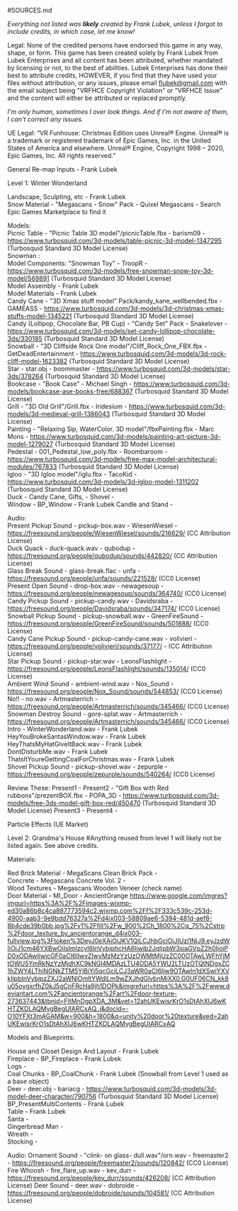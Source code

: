 #SOURCES.md

*Everything not listed was **likely** created by Frank Lubek, unless I forgot to include credits, in which case, let me know!*

Legal: 
None of the credited persons have endorsed this game in any way, shape, or form.
This game has been created solely by Frank Lubek from Lubek Enterprises and all content has been attributed, whether mandated by licensing or not, to the best of abilities. 
Lubek Enterprises has done their best to attribute credits, HOWEVER, if you find that they have used your files without attribution, or any issues, please email flubek@gmail.com with the email subject being "VRFHCE Copyright Violation" or "VRFHCE Issue"
and the content will either be attributed or replaced promptly. 

*I'm only human, sometimes I over look things. And if I'm not aware of them, I can't correct any issues.*

UE Legal:
“VR Funhouse: Christmas Edition uses Unreal® Engine. Unreal® is a trademark or registered trademark of Epic Games, Inc. in the United States of America and elsewhere.
Unreal® Engine, Copyright 1998 – 2020, Epic Games, Inc. All rights reserved.”



General
Re-map Inputs - Frank Lubek



Level 1: Winter Wonderland

Landscape, Sculpting, etc - Frank Lubek  
Snow Material - "Megascans - Snow" Pack - Quixel Megascans - Search Epic Games Marketplace to find it  
  
Models:  
Picnic Table - "Picnic Table 3D model"/picnicTable.fbx - barism09 - https://www.turbosquid.com/3d-models/table-picnic-3d-model-1347295 (Turbosquid Standard 3D Model License)  
Snowman :  
	Model Components: "Snowman Toy" - TroopR - https://www.turbosquid.com/3d-models/free-snowman-snow-toy-3d-model/569891 (Turbosquid Standard 3D Model License)  
	Model Assembly - Frank Lubek  
	Model Materials - Frank Lubek  
Candy Cane - "3D Xmas stuff model" Pack/kandy_kane_wellbended.fbx - GAMEASS - https://www.turbosquid.com/3d-models/3d-christmas-xmas-stuffs-model-1345221 (Turbosquid Standard 3D Model License)  
Candy (Lollipop, Chocolate Bar, PB Cup) - "Candy Set" Pack - Snakelover - https://www.turbosquid.com/3d-models/set-candy-lollipop-chocolate-3ds/330185 (Turbosquid Standard 3D Model License)  
Snowball - "3D Cliffside Rock One model"/Cliff_Rock_One_FBX.fbx - GetDeadEntertainment - https://www.turbosquid.com/3d-models/3d-rock-cliff-model-1623382 (Turbosquid Standard 3D Model License)  
Star - star.obj - boommaster - https://www.turbosquid.com/3d-models/star-3ds/378264 (Turbosquid Standard 3D Model License)  
Bookcase - "Book Case" - Michael Singh - https://www.turbosquid.com/3d-models/bookcase-ase-books-free/688367 (Turbosquid Standard 3D Model License)  
Grill - "3D Old Grill"/Grill.fbx - Iridesium - https://www.turbosquid.com/3d-models/3d-medieval-grill-1386043 (Turbosquid Standard 3D Model License)  
Painting - "Relaxing Sip, WaterColor. 3D model"/fbxPainting.fbx - Marc Mons - https://www.turbosquid.com/3d-models/painting-art-picture-3d-model-1279027 (Turbosquid Standard 3D Model License)  
Pedestal - 001_Pedestal_low_poly.fbx - Roombaroom - https://www.turbosquid.com/3d-models/free-max-model-architectural-modules/767833 (Turbosquid Standard 3D Model License)  
Igloo - "3D Igloo model"/iglu.fbx - TacoKid - https://www.turbosquid.com/3d-models/3d-igloo-model-1311202 (Turbosquid Standard 3D Model License)  
Duck - 
Candy Cane, Gifts, -
Shovel -  
Window - BP_Window - Frank Lubek
Candle and Stand - 
  
  
  
Audio:  
Present Pickup Sound - pickup-box.wav - WiesenWiesel - https://freesound.org/people/WiesenWiesel/sounds/216629/ (CC Attribution License)  
Duck Quack - duck-quack.wav - qubodup - https://freesound.org/people/qubodup/sounds/442820/ (CC Attribution License)  
Glass Break Sound - glass-break.flac - unfa - https://freesound.org/people/unfa/sounds/221528/ (CC0 License)  
Present Open Sound - drop-box.wav - newagesoup - https://freesound.org/people/newagesoup/sounds/364740/ (CC0 License)  
Candy Pickup Sound - pickup-candy.wav - Davidsraba - https://freesound.org/people/Davidsraba/sounds/347174/ (CC0 License)  
Snowball Pickup Sound - pickup-snowball.wav - GreenFireSound - https://freesound.org/people/GreenFireSound/sounds/501888/ (CC0 License)  
Candy Cane Pickup Sound - pickup-candy-cane.wav - volivieri - https://freesound.org/people/volivieri/sounds/37177/ - (CC Attribution License)  
Star Pickup Sound - pickup-star.wav - LeonsFlashlight - https://freesound.org/people/LeonsFlashlight/sounds/135014/ (CC0 License)  
Ambient Wind Sound - ambient-wind.wav - Nox_Sound - https://freesound.org/people/Nox_Sound/sounds/544853/ (CC0 License)  
No!! - no.wav - Artmasterrich - https://freesound.org/people/Artmasterrich/sounds/345466/ (CC0 License)  
Snowman Destroy Sound - gore-splat.wav - Artmasterrich - https://freesound.org/people/Artmasterrich/sounds/345466/ (CC0 License)    
Intro - WinterWonderland.wav - Frank Lubek  
HeyYouBrokeSantasWindow.wav - Frank Lubek  
HeyThatsMyHatGiveItBack.wav - Frank Lubek  
DontDisturbMe.wav - Frank Lubek  
ThatsItYoureGettingCoalForChristmas.wav - Frank Lubek  
Shovel Pickup Sound - pickup-shovel.wav - zepurple - https://freesound.org/people/zepurple/sounds/540264/ (CC0 License)  
  
  
  
Review These:
Present1 - 
Present2 - "Gift Box with Red rubbons"/prezentBOX.fbx - POPA_3D - https://www.turbosquid.com/3d-models/free-3ds-model-gift-box-red/450470 (Turbosquid Standard 3D Model License)
Present3 - 
Present4 - 

Particle Effects (UE Market)




Level 2: Grandma's House
#Anything reused from level 1 will likely not be listed again. See above credits.

Materials:

Red Brick Material - MegaScans Clean Brick Pack -   
Concrete - Megascans Concrete Vol. 2 -   
Wood Textures - Megascans Wooden Veneer (check name)  
Door Material - MI_Door - AncientOrange https://www.google.com/imgres?imgurl=https%3A%2F%2Fimages-wixmp-ed30a86b8c4ca887773594c2.wixmp.com%2Ff%2F333c539c-253d-4900-aab3-9e9bdd76327a%2Fd4ix003-58809ae6-5394-481d-aef8-8b4cde39b0bb.jpg%2Fv1%2Ffill%2Fw_900%2Ch_1800%2Cq_75%2Cstrp%2Fdoor_texture_by_ancientorange_d4ix003-fullview.jpg%3Ftoken%3DeyJ0eXAiOiJKV1QiLCJhbGciOiJIUzI1NiJ9.eyJzdWIiOiJ1cm46YXBwOiIsImlzcyI6InVybjphcHA6Iiwib2JqIjpbW3siaGVpZ2h0IjoiPD0xODAwIiwicGF0aCI6IlwvZlwvMzMzYzUzOWMtMjUzZC00OTAwLWFhYjMtOWU5YmRkNzYzMjdhXC9kNGl4MDAzLTU4ODA5YWU2LTUzOTQtNDgxZC1hZWY4LThiNGNkZTM5YjBiYi5qcGciLCJ3aWR0aCI6Ijw9OTAwIn1dXSwiYXVkIjpbInVybjpzZXJ2aWNlOmltYWdlLm9wZXJhdGlvbnMiXX0.G0UF06CN_kk8u05oygxrfhZ0kJ5gCnFRcHa9jh1DOPk&imgrefurl=https%3A%2F%2Fwww.deviantart.com%2Fancientorange%2Fart%2Fdoor-texture-273637443&tbnid=FltMnDgpXDA_3M&vet=12ahUKEwisrKrO1sDtAhXIJ6wKHTZKDLAQMygBegUIARCxAQ..i&docid=-O10YFXt3mAGAM&w=900&h=1800&q=unity%20door%20texture&ved=2ahUKEwisrKrO1sDtAhXIJ6wKHTZKDLAQMygBegUIARCxAQ  
  
Models and Blueprints:  
  
House and Closet Design And Layout - Frank Lubek  
Fireplace - BP_Fireplace - Frank Lubek  
Logs -   
Coal Chunks - BP_CoalChunk - Frank Lubek (Snowball from Level 1 used as a base object)  
Deer - deer.obj - bariacg - https://www.turbosquid.com/3d-models/3d-model-deer-character/790756 (Turbosquid Standard 3D Model License)  
BP_PresentMultiContents - Frank Lubek  
Table - Frank Lubek  
Santa -   
Gingerbread Man -   
Wreath -   
Stocking - 


Audio:
Ornament Sound - "clink- on glass- dull.wav"/orn.wav - freemaster2 - https://freesound.org/people/freemaster2/sounds/120842/ (CC0 License)
Fire Whoosh - fire_flare_up.wav -  kev_durr - https://freesound.org/people/kev_durr/sounds/426208/ (CC Attribution License)
Deer Sound - deer.wav - dobroide - https://freesound.org/people/dobroide/sounds/104581/ (CC Attribution License)


